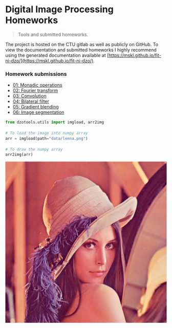 # Digital Image Processing Homeworks
> Tools and submitted homeworks.


The project is hosted on the CTU gitlab as well as publicly on GitHub. To view the documentation and submitted homeworks I highly recommend using the generated documentation available at [https://mskl.github.io/fit-ni-dzo/](https://mskl.github.io/fit-ni-dzo/).

### Homework submissions
- [01: Monadic operations](https://mskl.github.io/fit-ni-dzo/monadic.html)
- [02: Fourier transform](https://mskl.github.io/fit-ni-dzo/fourier.html)
- [03: Convolution](https://mskl.github.io/fit-ni-dzo/convolution.html)
- [04: Bilateral filter](https://mskl.github.io/fit-ni-dzo/bilateral.html)
- [05: Gradient blending](https://mskl.github.io/fit-ni-dzo/image_blending.html)
- [06: Image segmentation](https://mskl.github.io/fit-ni-dzo/image_segmentation.html)

```python
from dzotools.utils import imgload, arr2img

# To load the image into numpy array
arr = imgload(path="data/lenna.png")

# To draw the numpy array
arr2img(arr)
```




![png](docs/images/output_1_0.png)


